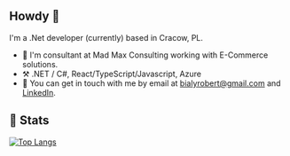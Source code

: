 ## Howdy 🤠
I'm a .Net developer (currently) based in Cracow, PL. 

- 🔭 I'm consultant at Mad Max Consulting working with E-Commerce solutions.
- ⚒️ .NET / C#, React/TypeScript/Javascript, Azure
- 💬 You can get in touch with me by email at bialyrobert@gmail.com and [LinkedIn](https://www.linkedin.com/in/bialy-robert/).

## 🤷‍ Stats
[![Top Langs](https://github-readme-stats.vercel.app/api/top-langs/?username=robert-bialy&layout=compact)](https://github.com/anuraghazra/github-readme-stats)

